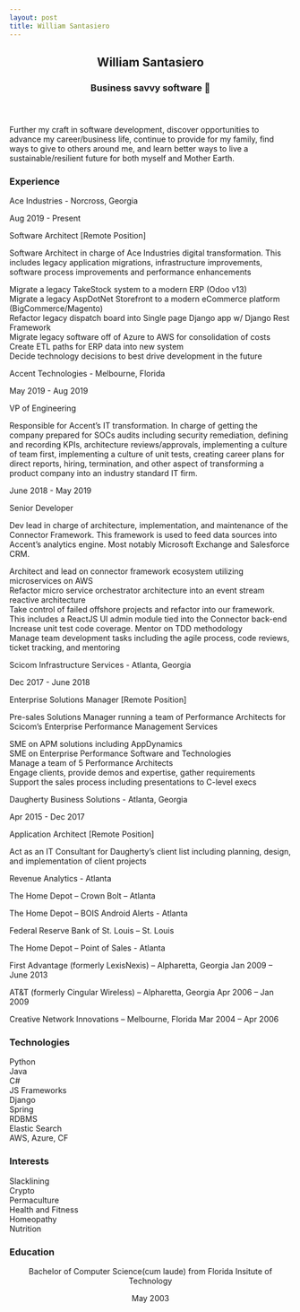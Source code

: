 ```yaml
---
layout: post
title: William Santasiero
---
```


<article id="resume">
<header class="hr">
<h2>William Santasiero</h2>
<h3>Business savvy software 🦄</h3>
</header>
<p class="description" property="description">
Further my craft in software development, discover opportunities to advance my career/business life, continue to provide for my family, find ways to give to others around me, and learn better ways to live a sustainable/resilient future for both myself and Mother Earth. 
</p>
<div class="flex-container">
    <div class='left-column'>
        <div class="resume-type-column"> 
            <h3 id="experience" class="label-large h4, hr"> Experience <i class="fas fa-briefcase"></i></h3>
        </div>
        <div class="card">        
            <div class="container">       
                <div class="experience-header">     
                    <p class="label-medium">Ace Industries - Norcross, Georgia </p>
                    <p class="label-medium">Aug 2019 - Present</p>
                    <p class="label-medium">Software Architect <i class="fa fa-home" aria-hidden="true"></i> [Remote Position] </p> 
                </div>
                <div class="experience-header">
                    <p class="label-small">Software Architect in charge of Ace Industries digital transformation. This includes legacy application migrations, infrastructure improvements, software process improvements and performance enhancements</p>
                </div>
                <p class="label-small"><i class="far fa-dot-circle"></i> Migrate a legacy TakeStock system to a modern ERP (Odoo v13)<br/>
                <i class="far fa-dot-circle"></i> Migrate a legacy AspDotNet Storefront to a modern eCommerce platform (BigCommerce/Magento)<br/>
                <i class="far fa-dot-circle"></i> Refactor legacy dispatch board into Single page Django app w/ Django Rest Framework<br/>
                <i class="far fa-dot-circle"></i> Migrate legacy software off of Azure to AWS for consolidation of costs<br/>
                <i class="far fa-dot-circle"></i> Create ETL paths for ERP data into new system<br/>
                <i class="far fa-dot-circle"></i> Decide technology decisions to best drive development in the future</p>
            </div>        
        </div>
        <div class="card">        
            <div class="container">       
                <div class="experience-header">     
                    <p class="label-medium">Accent Technologies - Melbourne, Florida </p>
                    <p class="label-medium">May 2019 - Aug 2019</p>
                    <p class="label-medium">VP of Engineering</p> 
                </div>
                <div class="experience-header">
                    <p class="label-small">Responsible for Accent’s IT transformation. In charge of getting the company prepared for SOCs audits including security remediation, defining and recording KPIs, architecture reviews/approvals, implementing a culture of team first, implementing a culture of unit tests, creating career plans for direct reports, hiring, termination, and other aspect of transforming a product company into an industry standard IT firm.</p>
                </div>
                <div class="experience-header">                         
                    <p class="label-medium">June 2018 - May 2019</p>
                    <p class="label-medium">Senior Developer</p> 
                </div>
                <div class="experience-header">
                    <p class="label-small">Dev lead in charge of architecture, implementation, and maintenance of the Connector Framework. This framework is used to feed data sources into Accent’s analytics engine. Most notably Microsoft Exchange and Salesforce CRM.</p>
                </div>
                <p class="label-small"><i class="far fa-dot-circle"></i> Architect and lead on connector framework ecosystem utilizing microservices on AWS<br/>
                <i class="far fa-dot-circle"></i> Refactor micro service orchestrator architecture into an event stream reactive architecture<br/>
                <i class="far fa-dot-circle"></i> Take control of failed offshore projects and refactor into our framework. This includes a ReactJS UI admin module tied into the Connector back-end<br/>
                <i class="far fa-dot-circle"></i> Increase unit test code coverage. Mentor on TDD methodology<br/>
                <i class="far fa-dot-circle"></i> Manage team development tasks including the agile process, code reviews, ticket tracking, and mentoring<br/>
                </p>
            </div>        
        </div>
        <div class="card">        
            <div class="container">       
                <div class="experience-header">     
                    <p class="label-medium">Scicom Infrastructure Services - Atlanta, Georgia</p>
                    <p class="label-medium">Dec 2017 - June 2018</p>
                    <p class="label-medium">Enterprise Solutions Manager <i class="fa fa-home" aria-hidden="true"></i> [Remote Position] </p> 
                </div>
                <div class="experience-header">
                    <p class="label-small">Pre-sales Solutions Manager running a team of Performance Architects for Scicom’s Enterprise Performance Management Services</p>
                </div>
                <p class="label-small"><i class="far fa-dot-circle"></i> SME on APM solutions including AppDynamics<br/>
                <i class="far fa-dot-circle"></i> SME on Enterprise Performance Software and Technologies<br/>
                <i class="far fa-dot-circle"></i> Manage a team of 5 Performance Architects<br/>
                <i class="far fa-dot-circle"></i> Engage clients, provide demos and expertise, gather requirements<br/>
                <i class="far fa-dot-circle"></i> Support the sales process including presentations to C-level execs<br/></p>
            </div>        
        </div>
        <div class="card">        
            <div class="container">       
                <div class="experience-header">     
                    <p class="label-medium">Daugherty Business Solutions - Atlanta, Georgia</p>
                    <p class="label-medium">Apr 2015 - Dec 2017</p>
                    <p class="label-medium">Application Architect <i class="fa fa-home" aria-hidden="true"></i> [Remote Position] </p> 
                </div>
                <div class="experience-header">
                    <p class="label-small">Act as an IT Consultant for Daugherty’s client list including planning, design, and implementation of client projects</p>
                </div> 
                <p class="label-small">Revenue Analytics - Atlanta</p>
                <p class="label-small">The Home Depot – Crown Bolt – Atlanta</p>
                <p class="label-small">The Home Depot – BOIS Android Alerts - Atlanta</p>
                <p class="label-small">Federal Reserve Bank of St. Louis – St. Louis</p>
                <p class="label-small">The Home Depot – Point of Sales - Atlanta</p>
            </div>        
        </div>
        <div class="card">        
            <div class="container">       
                <div class="experience-header">     
                    <p class="label-small">First Advantage (formerly LexisNexis) – Alpharetta, Georgia Jan 2009 – June 2013</p>
                    <p class="label-small">AT&T (formerly Cingular Wireless) – Alpharetta, Georgia Apr 2006 – Jan 2009</p> 
                    <p class="label-small">Creative Network Innovations – Melbourne, Florida Mar 2004 – Apr 2006</p> 
                </div>
            </div>        
        </div>
    </div>
    <div class="right-column">
        <div class="resume-type-column"> 
            <h3 id="experience" class="label-large h4, hr"> Technologies <i class="fas fa-tools"></i></h3>
        </div>
        <div class="card">        
            <div class="container">       
                <div class="label-medium">Python</div> 
                <div class="label-medium">Java</div>   
                <div class="label-medium">C#</div>
                <div class="label-medium">JS Frameworks</div>   
                <div class="label-medium">Django</div>  
                <div class="label-medium">Spring</div> 
                <div class="label-medium">RDBMS</div>
                <div class="label-medium">Elastic Search</div>
                <div class="label-medium">AWS, Azure, CF</div>              
            </div>        
        </div>
        <div class="resume-type-column"> 
            <h3 id="experience" class="label-large h4, hr"> Interests <i class="fab fa-fort-awesome-alt"></i></h3>
        </div>
        <div class="card">        
            <div class="container">       
                <div class="label-medium"><i class="fas fa-balance-scale-right"></i> Slacklining</div>
                <div class="label-medium"><i class="fab fa-btc"></i> Crypto</div>
                <div class="label-medium"><i class="fas fa-tractor"></i> Permaculture</div>
                <div class="label-medium"><i class="fas fa-heartbeat"></i> Health and Fitness</div>
                <div class="label-medium"><i class="fab fa-pagelines"></i> Homeopathy</div>
                <div class="label-medium"><i class="fas fa-fish"></i> Nutrition</div>
            </div>        
        </div>
    </div>
</div>
<div class="flex-container">
    <div>
        <h3 id="education" class="label-large h4, hr"> Education <i class="fas fa-graduation-cap"></i> 
        </h3>
        <div class="card">
            <section>
                <header class="">                    
                    <p class="label-medium"> 
                        <span class="highlight">Bachelor</span> of <span class="highlight">Computer Science</span>(cum laude) from <span class="highlight">Florida Insitute of Technology</span>
                    </p>
                    <p class="label-medium h4"> 
                        <time datetime="2003-05-01T00:00:00+00:00">May 2003</time>
                    </p>
                </header>        
            </section>
        </div>
    </div>
</div>

</article>